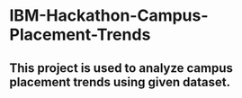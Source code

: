 # IBM-Hackathon-Campus-Placement-Trends

## This project is used to analyze campus placement trends using given dataset.

